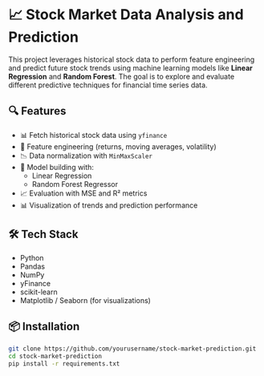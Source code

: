 # 📈 Stock Market Data Analysis and Prediction

This project leverages historical stock data to perform feature engineering and predict future stock trends using machine learning models like **Linear Regression** and **Random Forest**. The goal is to explore and evaluate different predictive techniques for financial time series data.

## 🔍 Features

- 📊 Fetch historical stock data using `yfinance`
- 🧮 Feature engineering (returns, moving averages, volatility)
- 📉 Data normalization with `MinMaxScaler`
- 🤖 Model building with:
  - Linear Regression
  - Random Forest Regressor
- 📈 Evaluation with MSE and R² metrics
- 📊 Visualization of trends and prediction performance

## 🛠️ Tech Stack

- Python
- Pandas
- NumPy
- yFinance
- scikit-learn
- Matplotlib / Seaborn (for visualizations)

## 📦 Installation

```bash
git clone https://github.com/yourusername/stock-market-prediction.git
cd stock-market-prediction
pip install -r requirements.txt
